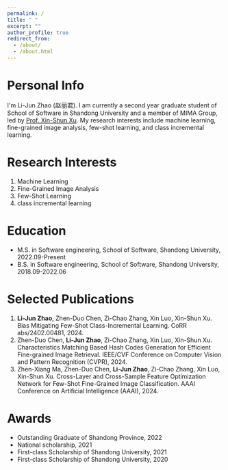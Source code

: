 ```yaml
---
permalink: /
title: " "
excerpt: ""
author_profile: true
redirect_from: 
  - /about/
  - /about.html
---
```


Personal Info
======
I'm Li-Jun Zhao (赵丽君). I am currently a second year graduate student of School of Software in Shandong University and a member of MIMA Group, led by [Prof. Xin-Shun Xu](https://faculty.sdu.edu.cn/xuxinshun/zh_CN/index.htm). My research interests include machine learning, fine-grained image analysis, few-shot learning, and class incremental learning.



Research Interests
======
1. Machine Learning
2. Fine-Grained Image Analysis
3. Few-Shot Learning
4. class incremental learning

Education
=====
* M.S. in Software engineering, School of Software, Shandong University, 2022.09-Present
* B.S. in Software engineering, School of Software, Shandong University, 2018.09-2022.06



Selected Publications
======
1. **Li-Jun Zhao**, Zhen-Duo Chen, Zi-Chao Zhang, Xin Luo, Xin-Shun Xu. Bias Mitigating Few-Shot Class-Incremental Learning. CoRR abs/2402.00481, 2024.
1. Zhen-Duo Chen, **Li-Jun Zhao**, Zi-Chao Zhang, Xin Luo, Xin-Shun Xu. Characteristics Matching Based Hash Codes Generation for Efficient Fine-grained Image Retrieval.  IEEE/CVF Conference on Computer Vision and Pattern Recognition (CVPR), 2024.
1. Zhen-Xiang Ma, Zhen-Duo Chen, **Li-Jun Zhao**, Zi-Chao Zhang, Xin Luo, Xin-Shun Xu. Cross-Layer and Cross-Sample Feature Optimization Network for Few-Shot Fine-Grained Image Classification. AAAI Conference on Artificial Intelligence (AAAI), 2024.


Awards
======
* Outstanding Graduate of Shandong Province, 2022
* National scholarship, 2021
* First-class Scholarship of Shandong University, 2021
* First-class Scholarship of Shandong University, 2020

